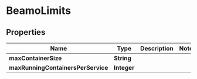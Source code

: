 

# BeamoLimits


## Properties

| Name | Type | Description | Notes |
|------------ | ------------- | ------------- | -------------|
|**maxContainerSize** | **String** |  |  |
|**maxRunningContainersPerService** | **Integer** |  |  |



